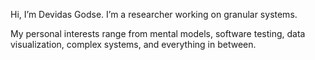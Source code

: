 Hi, I’m Devidas Godse. I’m a researcher working on granular systems.

My personal interests range from mental models, software testing, data visualization, complex systems, and everything in between.
